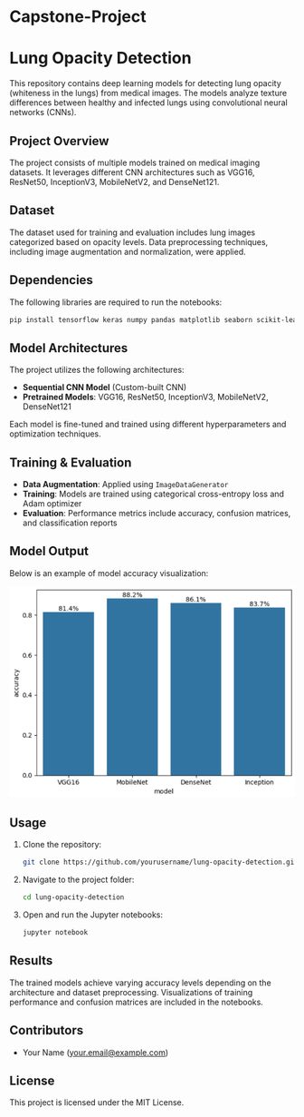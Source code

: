 # Capstone-Project

# Lung Opacity Detection

This repository contains deep learning models for detecting lung opacity (whiteness in the lungs) from medical images. The models analyze texture differences between healthy and infected lungs using convolutional neural networks (CNNs).

## Project Overview

The project consists of multiple models trained on medical imaging datasets. It leverages different CNN architectures such as VGG16, ResNet50, InceptionV3, MobileNetV2, and DenseNet121.

## Dataset

The dataset used for training and evaluation includes lung images categorized based on opacity levels. Data preprocessing techniques, including image augmentation and normalization, were applied.

## Dependencies

The following libraries are required to run the notebooks:

```bash
pip install tensorflow keras numpy pandas matplotlib seaborn scikit-learn opencv-python
```

## Model Architectures

The project utilizes the following architectures:
- **Sequential CNN Model** (Custom-built CNN)
- **Pretrained Models**: VGG16, ResNet50, InceptionV3, MobileNetV2, DenseNet121

Each model is fine-tuned and trained using different hyperparameters and optimization techniques.

## Training & Evaluation

- **Data Augmentation**: Applied using `ImageDataGenerator`
- **Training**: Models are trained using categorical cross-entropy loss and Adam optimizer
- **Evaluation**: Performance metrics include accuracy, confusion matrices, and classification reports

## Model Output

Below is an example of model accuracy visualization:

![Model Accuracy](image.png)

## Usage

1. Clone the repository:
   ```bash
   git clone https://github.com/yourusername/lung-opacity-detection.git
   ```
2. Navigate to the project folder:
   ```bash
   cd lung-opacity-detection
   ```
3. Open and run the Jupyter notebooks:
   ```bash
   jupyter notebook
   ```

## Results

The trained models achieve varying accuracy levels depending on the architecture and dataset preprocessing. Visualizations of training performance and confusion matrices are included in the notebooks.

## Contributors

- Your Name (your.email@example.com)

## License

This project is licensed under the MIT License.

